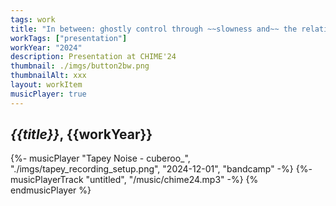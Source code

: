 ```yaml
---
tags: work
title: "In between: ghostly control through ~~slowness and~~ the relational"
workTags: ["presentation"]
workYear: "2024"
description: Presentation at CHIME'24
thumbnail: ./imgs/button2bw.png
thumbnailAlt: xxx
layout: workItem
musicPlayer: true
---
```


<h2><i>{{title}}</i>, {{workYear}}</h2>


{%- musicPlayer "Tapey Noise - cuberoo_", "./imgs/tapey_recording_setup.png", "2024-12-01", "bandcamp" -%}
{%- musicPlayerTrack "untitled", "/music/chime24.mp3" -%}
{% endmusicPlayer %}